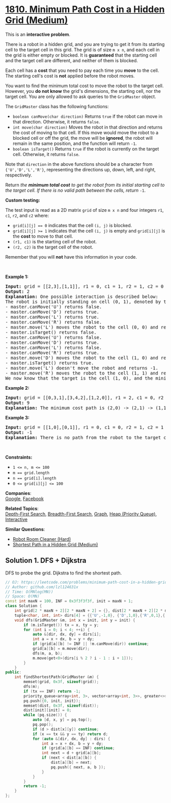 # [1810. Minimum Path Cost in a Hidden Grid (Medium)](https://leetcode.com/problems/minimum-path-cost-in-a-hidden-grid/)

<p>This is an <strong>interactive problem</strong>.</p>

<p>There is a robot in a hidden grid, and you are trying to get it from its starting cell to the target cell in this grid. The grid is of size <code>m x n</code>, and each cell in the grid is either empty or blocked. It is <strong>guaranteed</strong> that the starting cell and the target cell are different, and neither of them is blocked.</p>

<p>Each cell has a <strong>cost</strong> that you need to pay each time you <strong>move</strong> to the cell. The starting cell's cost is <strong>not</strong> applied before the robot moves.</p>

<p>You want to find the minimum total cost to move the robot to the target cell. However, you <strong>do not know</strong> the grid's dimensions, the starting cell, nor the target cell. You are only allowed to ask queries to the <code>GridMaster</code> object.</p>

<p>The <code>GridMaster</code> class has the following functions:</p>

<ul>
	<li><code>boolean canMove(char direction)</code> Returns <code>true</code> if the robot can move in that direction. Otherwise, it returns <code>false</code>.</li>
	<li><code>int move(char direction)</code> Moves the robot in that direction and returns the cost of moving to that cell. If this move would move the robot to a blocked cell or off the grid, the move will be <strong>ignored</strong>, the robot will remain in the same position, and the function will return <code>-1</code>.</li>
	<li><code>boolean isTarget()</code> Returns <code>true</code> if the robot is currently on the target cell. Otherwise, it returns <code>false</code>.</li>
</ul>

<p>Note that <code>direction</code> in the above functions should be a character from <code>{'U','D','L','R'}</code>, representing the directions up, down, left, and right, respectively.</p>

<p>Return <em>the <strong>minimum total cost</strong> to get the robot from its initial starting cell to the target cell. If there is no valid path between the cells, return </em><code>-1</code>.</p>

<p><strong>Custom testing:</strong></p>

<p>The test input is read as a 2D matrix <code>grid</code> of size <code>m x n</code> and four integers <code>r1</code>, <code>c1</code>, <code>r2</code>, and <code><font face="monospace">c2</font></code> where:</p>

<ul>
	<li><code>grid[i][j] == 0</code> indicates that the cell <code>(i, j)</code> is blocked.</li>
	<li><code>grid[i][j] &gt;= 1</code> indicates that the cell <code>(i, j)</code> is empty and <code>grid[i][j]</code> is the <strong>cost</strong> to move to that cell.</li>
	<li><code>(r1, c1)</code> is the starting cell of the robot.</li>
	<li><code>(r2, c2)</code> is the target cell of the robot.</li>
</ul>

<p>Remember that you will <strong>not</strong> have this information in your code.</p>

<p>&nbsp;</p>
<p><strong>Example 1:</strong></p>

<pre><strong>Input:</strong> grid = [[2,3],[1,1]], r1 = 0, c1 = 1, r2 = 1, c2 = 0
<strong>Output:</strong> 2
<strong>Explanation:</strong> One possible interaction is described below:
The robot is initially standing on cell (0, 1), denoted by the 3.
- master.canMove('U') returns false.
- master.canMove('D') returns true.
- master.canMove('L') returns true.
- master.canMove('R') returns false.
- master.move('L') moves the robot to the cell (0, 0) and returns 2.
- master.isTarget() returns false.
- master.canMove('U') returns false.
- master.canMove('D') returns true.
- master.canMove('L') returns false.
- master.canMove('R') returns true.
- master.move('D') moves the robot to the cell (1, 0) and returns 1.
- master.isTarget() returns true.
- master.move('L') doesn't move the robot and returns -1.
- master.move('R') moves the robot to the cell (1, 1) and returns 1.
We now know that the target is the cell (1, 0), and the minimum total cost to reach it is 2. </pre>

<p><strong>Example 2:</strong></p>

<pre><strong>Input:</strong> grid = [[0,3,1],[3,4,2],[1,2,0]], r1 = 2, c1 = 0, r2 = 0, c2 = 2
<strong>Output:</strong> 9
<strong>Explanation:</strong> The minimum cost path is (2,0) -&gt; (2,1) -&gt; (1,1) -&gt; (1,2) -&gt; (0,2).
</pre>

<p><strong>Example 3:</strong></p>

<pre><strong>Input:</strong> grid = [[1,0],[0,1]], r1 = 0, c1 = 0, r2 = 1, c2 = 1
<strong>Output:</strong> -1
<strong>Explanation:</strong> There is no path from the robot to the target cell.
</pre>

<p>&nbsp;</p>
<p><strong>Constraints:</strong></p>

<ul>
	<li><code>1 &lt;= n, m &lt;= 100</code></li>
	<li><code>m == grid.length</code></li>
	<li><code>n == grid[i].length</code></li>
	<li><code>0 &lt;= grid[i][j] &lt;= 100</code></li>
</ul>


**Companies**:  
[Google](https://leetcode.com/company/google), [Facebook](https://leetcode.com/company/facebook)

**Related Topics**:  
[Depth-First Search](https://leetcode.com/tag/depth-first-search/), [Breadth-First Search](https://leetcode.com/tag/breadth-first-search/), [Graph](https://leetcode.com/tag/graph/), [Heap (Priority Queue)](https://leetcode.com/tag/heap-priority-queue/), [Interactive](https://leetcode.com/tag/interactive/)

**Similar Questions**:
* [Robot Room Cleaner (Hard)](https://leetcode.com/problems/robot-room-cleaner/)
* [Shortest Path in a Hidden Grid (Medium)](https://leetcode.com/problems/shortest-path-in-a-hidden-grid/)

## Solution 1. DFS + Dijkstra

DFS to probe the grid. Dijkstra to find the shortest path.

```cpp
// OJ: https://leetcode.com/problems/minimum-path-cost-in-a-hidden-grid/
// Author: github.com/lzl124631x
// Time: O(MNlog(MN))
// Space: O(MN)
const int maxN = 100, INF = 0x3f3f3f3f, init = maxN + 1;
class Solution {
    int grid[2 * maxN + 2][2 * maxN + 2] = {}, dist[2 * maxN + 2][2 * maxN + 2] = {}, tx = INF, ty = INF;
    tuple<char, int, int> dirs[4] = {{'U',-1,0}, {'D',1,0},{'R',0,1},{'L',0,-1}};
    void dfs(GridMaster &m, int x = init, int y = init) {
        if (m.isTarget()) tx = x, ty = y;
        for (int i = 0; i < 4; ++i) {
            auto &[dir, dx, dy] = dirs[i];
            int a = x + dx, b = y + dy;
            if (grid[a][b] != INF || !m.canMove(dir)) continue;
            grid[a][b] = m.move(dir);
            dfs(m, a, b);
            m.move(get<0>(dirs[i % 2 ? i - 1 : i + 1]));
        }
    }
public:
    int findShortestPath(GridMaster &m) {
        memset(grid, 0x3f, sizeof(grid));
        dfs(m);
        if (tx == INF) return -1;
        priority_queue<array<int, 3>, vector<array<int, 3>>, greater<>> pq;
        pq.push({0, init, init});
        memset(dist, 0x3f, sizeof(dist));
        dist[init][init] = 0;
        while (pq.size()) {
            auto [d, x, y] = pq.top();
            pq.pop();
            if (d > dist[x][y]) continue;
            if (x == tx && y == ty) return d;
            for (auto &[dir, dx, dy] : dirs) {
                int a = x + dx, b = y + dy;
                if (grid[a][b] == INF) continue;
                int next = d + grid[a][b];
                if (next < dist[a][b]) {
                    dist[a][b] = next;
                    pq.push({ next, a, b });
                }
            }
        }
        return -1;
    }
};
```